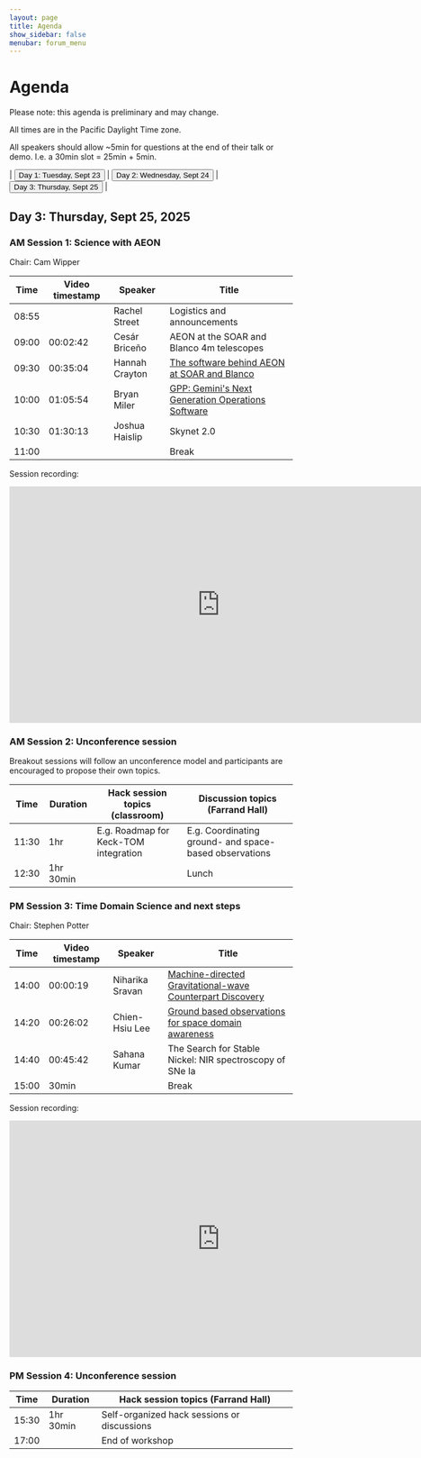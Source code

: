 ```yaml
---
layout: page
title: Agenda
show_sidebar: false
menubar: forum_menu
---
```


# Agenda
Please note: this agenda is preliminary and may change.

All times are in the Pacific Daylight Time zone.  

All speakers should allow ~5min for questions at the end of their talk or demo.  I.e. a 30min slot = 25min + 5min. 

| <a href="/observatories_forum/agenda/"><button type="button">Day 1: Tuesday, Sept 23</button></a> | <a href="/observatories_forum/agenda2/"><button type="button">Day 2: Wednesday, Sept 24</button></a> | <a href="/observatories_forum/agenda3/"><button type="button">Day 3: Thursday, Sept 25</button></a> |

## Day 3: Thursday, Sept 25, 2025
### AM Session 1: Science with AEON	
Chair: Cam Wipper

| Time   | Video timestamp | Speaker         | Title                                                                                                                                                          |
|--------|-----------------|-----------------|----------------------------------------------------------------------------------------------------------------------------------------------------------------|
| 08:55	 | 	               | Rachel Street	  | Logistics and announcements				                                                                                                                                |	
| 09:00	 | 00:02:42	       | Cesár Briceño	  | AEON at the SOAR and Blanco 4m telescopes		                                                                                                                    |			
| 09:30	 | 00:35:04	       | Hannah Crayton  | [The software behind AEON at SOAR and Blanco](https://docs.google.com/presentation/d/1zAGkoYIml_G-X77uVz2RfaJg1-v44fa28fOuW_KZZU0/edit?usp=drive_link)		       |			
| 10:00	 | 01:05:54	       | Bryan Miler	    | [GPP: Gemini's Next Generation Operations Software](https://docs.google.com/presentation/d/1F7jxl9nac9IFHyunsCzvdwvBGvX_GebnlwmjbxYUMu0/edit?usp=drive_link)		 |
| 10:30	 | 01:30:13	       | Joshua Haislip | Skynet 2.0                                                                                                                                                     |			
| 11:00	 | 	          |                 | Break				                                                                                                                                                      |

Session recording:
<iframe width="747" height="420" src="https://www.youtube.com/embed/QT487AGfcC0" title="Observatories Forum 2025: Day3, Session1" frameborder="0" allow="accelerometer; autoplay; clipboard-write; encrypted-media; gyroscope; picture-in-picture; web-share" referrerpolicy="strict-origin-when-cross-origin" allowfullscreen></iframe>

### AM Session 2: Unconference session	
Breakout sessions will follow an unconference model and participants are encouraged to propose their own topics.

| Time  | Duration | Hack session topics (classroom)       | Discussion topics (Farrand Hall)	                         |
|-------| -------- |---------------------------------------|-----------------------------------------------------------|
| 11:30	| 1hr 	  | E.g. Roadmap for Keck-TOM integration | 	E.g. Coordinating ground- and space-based observations		 |			
| 12:30	| 1hr 30min	|                                       | Lunch						                                               |

### PM Session 3: Time Domain Science and next steps							
Chair: Stephen Potter

| Time  | Video timestamp | Speaker          | Title                                                                                                                                                                                                      |
|-------|-----------------|------------------|------------------------------------------------------------------------------------------------------------------------------------------------------------------------------------------------------------|
| 14:00	| 00:00:19	       | Niharika Sravan	 | [Machine-directed Gravitational-wave Counterpart Discovery](https://docs.google.com/presentation/d/10lTA9q5V13opMcN0fR9qONTYH6orQEk2/edit?usp=drive_link&ouid=116755335466254621154&rtpof=true&sd=true) 		 |	
| 14:20	| 00:26:02	       | Chien-Hsiu Lee	  | [Ground based observations for space domain awareness](https://docs.google.com/presentation/d/1EVE0IUxaqdVOxzUZ010N64MgCGai8uvecw89ZgIhS_A/edit?usp=drive_link)		                                          |			
| 14:40	| 00:45:42	       | Sahana Kumar	    | The Search for Stable Nickel: NIR spectroscopy of SNe Ia 		                                                                                                                                                |	
| 15:00	| 30min	          |                  | Break						                                                                                                                                                                                                |

Session recording:
<iframe width="747" height="420" src="https://www.youtube.com/embed/sYzXisEZFg8" title="Observatories Forum 2025: Day3, Session3" frameborder="0" allow="accelerometer; autoplay; clipboard-write; encrypted-media; gyroscope; picture-in-picture; web-share" referrerpolicy="strict-origin-when-cross-origin" allowfullscreen></iframe>

### PM Session 4: Unconference session				

| Time  | Duration | Hack session topics (Farrand Hall) |
|-------| -------- |-------------------------------------------------|
| 15:30	| 1hr 30min	| Self-organized hack sessions or discussions     |
| 17:00 |     |  End of workshop | 
